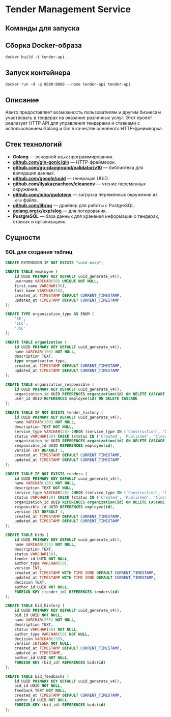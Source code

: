 # Tender Management Service

## Команды для запуска
## Сборка Docker-образа

```
docker build -t tender-api .
```
## Запуск контейнера
```
docker run -d -p 8080:8080 --name tender-api tender-api
```
## Описание
Авито предоставляет возможность пользователям и другим бизнесам участвовать в тендерах на оказание различных услуг. Этот проект реализует HTTP API для управления тендерами и ставками с использованием Golang и Gin в качестве основного HTTP-фреймворка.

## Стек технологий
- **Golang** — основной язык программирования.
- **[github.com/gin-gonic/gin](https://github.com/gin-gonic/gin)** — HTTP-фреймворк.
- **[github.com/go-playground/validator/v10](https://github.com/go-playground/validator/v10)** — библиотека для валидации данных.
- **[github.com/google/uuid](https://github.com/google/uuid)** — генерация UUID.
- **[github.com/ilyakaznacheev/cleanenv](https://github.com/ilyakaznacheev/cleanenv)** — чтение переменных окружения.
- **[github.com/joho/godotenv](https://github.com/joho/godotenv)** — загрузка переменных окружения из `.env` файла.
- **[github.com/lib/pq](https://github.com/lib/pq)** — драйвер для работы с PostgreSQL.
- **[golang.org/x/exp/slog](https://pkg.go.dev/golang.org/x/exp/slog)** — для логирования.
- **PostgreSQL** — база данных для хранения информации о тендерах, ставках и организациях.

## Сущности

### SQL для создания таблиц
```sql
CREATE EXTENSION IF NOT EXISTS "uuid-ossp";

CREATE TABLE employee (
    id UUID PRIMARY KEY DEFAULT uuid_generate_v4(),
    username VARCHAR(50) UNIQUE NOT NULL,
    first_name VARCHAR(50),
    last_name VARCHAR(50),
    created_at TIMESTAMP DEFAULT CURRENT_TIMESTAMP,
    updated_at TIMESTAMP DEFAULT CURRENT_TIMESTAMP
);

CREATE TYPE organization_type AS ENUM (
    'IE',
    'LLC',
    'JSC'
);

CREATE TABLE organization (
    id UUID PRIMARY KEY DEFAULT uuid_generate_v4(),
    name VARCHAR(100) NOT NULL,
    description TEXT,
    type organization_type,
    created_at TIMESTAMP DEFAULT CURRENT_TIMESTAMP,
    updated_at TIMESTAMP DEFAULT CURRENT_TIMESTAMP
);

CREATE TABLE organization_responsible (
    id UUID PRIMARY KEY DEFAULT uuid_generate_v4(),
    organization_id UUID REFERENCES organization(id) ON DELETE CASCADE,
    user_id UUID REFERENCES employee(id) ON DELETE CASCADE
);

CREATE TABLE IF NOT EXISTS tender_history (
    id UUID PRIMARY KEY DEFAULT uuid_generate_v4(),
    name VARCHAR(100) NOT NULL,
    description TEXT NOT NULL,
    service_type VARCHAR(20) CHECK (service_type IN ('Construction', 'Delivery', 'Manufacture')) NOT NULL,
    status VARCHAR(20) CHECK (status IN ('Created', 'Published', 'Closed')) NOT NULL,
    organization_id UUID REFERENCES organization(id) ON DELETE CASCADE,
    responsible_id UUID REFERENCES employee(id),
    version INT DEFAULT 1,
    created_at TIMESTAMP DEFAULT CURRENT_TIMESTAMP,
    updated_at TIMESTAMP DEFAULT CURRENT_TIMESTAMP
);

CREATE TABLE IF NOT EXISTS tenders (
    id UUID PRIMARY KEY DEFAULT uuid_generate_v4(),
    name VARCHAR(100) NOT NULL,
    description TEXT NOT NULL,
    service_type VARCHAR(20) CHECK (service_type IN ('Construction', 'Delivery', 'Manufacture')) NOT NULL,
    status VARCHAR(20) CHECK (status IN ('Created', 'Published', 'Closed')) NOT NULL,
    organization_id UUID REFERENCES organization(id) ON DELETE CASCADE,
    responsible_id UUID REFERENCES employee(id),
    version INT DEFAULT 1,
    created_at TIMESTAMP DEFAULT CURRENT_TIMESTAMP,
    updated_at TIMESTAMP DEFAULT CURRENT_TIMESTAMP
);

CREATE TABLE bids (
    id UUID PRIMARY KEY DEFAULT uuid_generate_v4(),
    name VARCHAR(255) NOT NULL,
    description TEXT,
    status VARCHAR(50),
    tender_id UUID NOT NULL,
    author_type VARCHAR(50),
    version INT,
    created_at TIMESTAMP WITH TIME ZONE DEFAULT CURRENT_TIMESTAMP,
    updated_at TIMESTAMP WITH TIME ZONE DEFAULT CURRENT_TIMESTAMP,
    decision TEXT,
    author_id UUID NOT NULL,
    FOREIGN KEY (tender_id) REFERENCES tenders(id)
);

CREATE TABLE bid_history (
    id UUID PRIMARY KEY DEFAULT uuid_generate_v4(),
    bid_id UUID NOT NULL,
    name VARCHAR(255) NOT NULL,
    description TEXT,
    status VARCHAR(50) NOT NULL,
    author_type VARCHAR(50) NOT NULL,
    decision VARCHAR(255),
    version INTEGER NOT NULL,
    created_at TIMESTAMP DEFAULT CURRENT_TIMESTAMP,
    updated_at TIMESTAMP,
    author_id UUID NOT NULL,
    FOREIGN KEY (bid_id) REFERENCES bids(id)
);

CREATE TABLE bid_feedbacks (
    id UUID PRIMARY KEY DEFAULT uuid_generate_v4(),
    bid_id UUID NOT NULL,
    feedback TEXT NOT NULL,
    created_at TIMESTAMP DEFAULT CURRENT_TIMESTAMP,
    author_id UUID NOT NULL,
    FOREIGN KEY (bid_id) REFERENCES bids(id)
);
